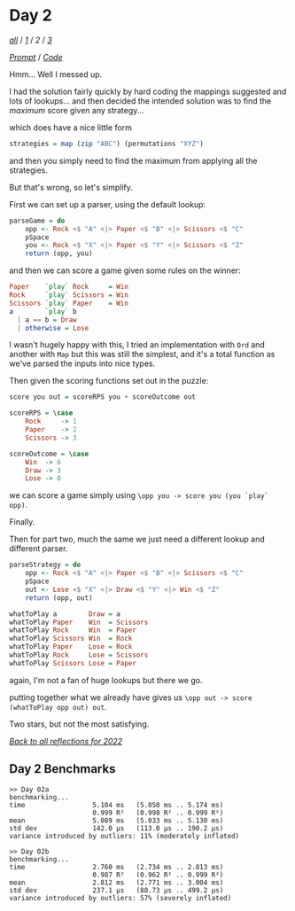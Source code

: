 Day 2
===

<!--
This section is generated and compiled by the build script at ./Build.hs from
the file `./reflections/day02.md`.  If you want to edit this, edit
that file instead!
-->

*[all][reflections]* / *[1][day01]* / *2* / *[3][day03]*

[reflections]: https://github.com/egnwd/advent/blob/main/reflections.md
[day01]: https://github.com/egnwd/advent/blob/2022/reflections-out/day01.md
[day03]: https://github.com/egnwd/advent/blob/2022/reflections-out/day03.md

*[Prompt][d02p]* / *[Code][d02g]*

[d02p]: https://adventofcode.com/2022/day/2
[d02g]: https://github.com/egnwd/advent/blob/main/src/AOC/Challenge/Day02.hs

Hmm... Well I messed up.

I had the solution fairly quickly by hard coding the mappings suggested and lots of lookups...
and then decided the intended solution was to find the *maximum* score given any strategy...

which does have a nice little form

```haskell
strategies = map (zip "ABC") (permutations "XYZ")
```

and then you simply need to find the maximum from applying all the strategies.


But that's wrong, so let's simplify.

First we can set up a parser, using the default lookup:

```haskell
parseGame = do
    opp <- Rock <$ "A" <|> Paper <$ "B" <|> Scissors <$ "C"
    pSpace
    you <- Rock <$ "X" <|> Paper <$ "Y" <|> Scissors <$ "Z"
    return (opp, you)
```

and then we can score a game given some rules on the winner:

```haskell
Paper    `play` Rock     = Win
Rock     `play` Scissors = Win
Scissors `play` Paper    = Win
a        `play` b
  | a == b = Draw
  | otherwise = Lose
```

I wasn't hugely happy with this, I tried an implementation with `Ord` and another with `Map`
but this was still the simplest, and it's a total function as we've parsed the inputs into nice types.

Then given the scoring functions set out in the puzzle:

```haskell
score you out = scoreRPS you + scoreOutcome out

scoreRPS = \case
    Rock     -> 1
    Paper    -> 2
    Scissors -> 3

scoreOutcome = \case
    Win  -> 6
    Draw -> 3
    Lose -> 0
```

we can score a game simply using ``\opp you -> score you (you `play` opp)``.

Finally.

Then for part two, much the same we just need a different lookup and different parser.

```haskell
parseStrategy = do
    opp <- Rock <$ "A" <|> Paper <$ "B" <|> Scissors <$ "C"
    pSpace
    out <- Lose <$ "X" <|> Draw <$ "Y" <|> Win <$ "Z"
    return (opp, out)

whatToPlay a        Draw = a
whatToPlay Paper    Win  = Scissors
whatToPlay Rock     Win  = Paper
whatToPlay Scissors Win  = Rock
whatToPlay Paper    Lose = Rock
whatToPlay Rock     Lose = Scissors
whatToPlay Scissors Lose = Paper
```

again, I'm not a fan of huge lookups but there we go.

putting together what we already have gives us ``\opp out -> score (whatToPlay opp out) out``.

Two stars, but not the most satisfying.


*[Back to all reflections for 2022][reflections]*

## Day 2 Benchmarks

```
>> Day 02a
benchmarking...
time                 5.104 ms   (5.050 ms .. 5.174 ms)
                     0.999 R²   (0.998 R² .. 0.999 R²)
mean                 5.089 ms   (5.033 ms .. 5.130 ms)
std dev              142.0 μs   (113.0 μs .. 190.2 μs)
variance introduced by outliers: 11% (moderately inflated)

>> Day 02b
benchmarking...
time                 2.760 ms   (2.734 ms .. 2.813 ms)
                     0.987 R²   (0.962 R² .. 0.999 R²)
mean                 2.812 ms   (2.771 ms .. 3.004 ms)
std dev              237.1 μs   (88.73 μs .. 499.2 μs)
variance introduced by outliers: 57% (severely inflated)
```
